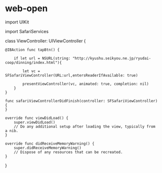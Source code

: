 # web-open

import UIKit

import SafariServices

class ViewController: UIViewController {

    @IBAction func tapBtn() {
        
        if let url = NSURL(string: "http://kyushu.seikyou.ne.jp/ryudai-coop/dinning/index.html"){
            
            let vc = SFSafariViewController(URL:url,entersReaderIfAvailable: true)
            
            presentViewController(vc, animated: true, completion: nil)
        }
    }
    
    func safariViewControllerDidFinish(controller: SFSafariViewController){
    }
    
    override func viewDidLoad() {
        super.viewDidLoad()
        // Do any additional setup after loading the view, typically from a nib.
    }

    override func didReceiveMemoryWarning() {
        super.didReceiveMemoryWarning()
        // Dispose of any resources that can be recreated.
    }


}
